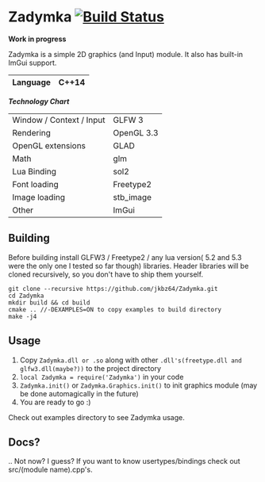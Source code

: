 # Zadymka [![Build Status](https://travis-ci.org/jkbz64/Zadymka.svg?branch=master)](https://travis-ci.org/jkbz64/Zadymka)
**Work in progress**

Zadymka is a simple 2D graphics (and Input) module. It also has built-in ImGui support.

| Language    | C++14  |
|-----------	|-------------	|

***Technology Chart***

|           |               |
|-----------	|-------------	|
| Window / Context / Input |  GLFW 3    |
| Rendering 	| OpenGL 3.3  	|
| OpenGL extensions | GLAD    |
| Math        | glm           |
| Lua Binding 	| sol2       |
| Font loading | Freetype2 |
| Image loading | stb_image |
| Other |ImGui |

##  Building
Before building install GLFW3 / Freetype2 / any lua version( 5.2 and 5.3 were the only one I tested so far though) libraries. Header libraries will be cloned recursively, so you don't have to ship them yourself.
```
git clone --recursive https://github.com/jkbz64/Zadymka.git
cd Zadymka
mkdir build && cd build
cmake .. //-DEXAMPLES=ON to copy examples to build directory
make -j4
```

## Usage
1. Copy `Zadymka.dll or .so` along with other `.dll's(freetype.dll and glfw3.dll(maybe?))` to the project directory
2. `local Zadymka = require('Zadymka')` in your code
3. `Zadymka.init()` or `Zadymka.Graphics.init()` to init graphics module (may be done automagically in the future)
4. You are ready to go :)

Check out examples directory to see Zadymka usage.

## Docs?
.. Not now? I guess?
If you want to know usertypes/bindings check out src/(module name).cpp's.
